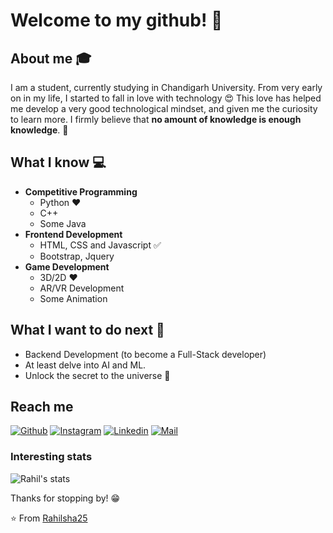 # Welcome to my github! 👋


## About me :mortar_board:
I am a student, currently studying in Chandigarh University. From very early on in my life, I started to fall in love with technology 😍 This love has helped me develop a very good technological mindset, and given me the curiosity to learn more. I firmly believe that **no amount of knowledge is enough knowledge**. 🧠

## What I know :computer:
- **Competitive Programming**
	- Python ❤️
	- C++
	- Some Java
- **Frontend Development**
	- HTML, CSS and Javascript :white_check_mark:
	- Bootstrap, Jquery
- **Game Development**
	- 3D/2D ❤️
	- AR/VR Development
	- Some Animation
	
## What I want to do next :thinking:
- Backend Development (to become a Full-Stack developer)
- At least delve into AI and ML.
- Unlock the secret to the universe :rofl:

## Reach me 
[![Github](https://img.shields.io/github/followers/Rahilsha25?label=Follow&style=social)](https://github.com/Rahlisha25)
[![Instagram](https://img.shields.io/badge/-@rahilsha2000-red?style=flat-square&logo=instagram&logoColor=white&link=https://www.instagram.com/sarthak_bharadwaj_/)](https://www.instagram.com/rahilshadiwan/)
[![Linkedin](https://img.shields.io/badge/-rahilshadiwan-blue?style=flat-square&logo=linkedin&logoColor=white&link=https://www.linkedin.com/in/rahilshadiwan/)](https://www.linkedin.com/in/rahilshadiwan/)
[![Mail](https://img.shields.io/badge/-rahilsha2000@gmail.com-gray?style=flat-square&logo=gmail&logoColor=red&link=https://www.linkedin.com/in/rahilshadiwan/)](mailto:rahlisha2000@gmail.com)


### Interesting stats

![Rahil's stats](https://github-readme-stats.vercel.app/api?username=Rahilsha25&show_icons=true)

Thanks for stopping by! 😁


⭐️ From [Rahilsha25](https://github.com/Rahilsha25)

